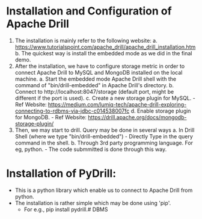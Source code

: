 # Installation and Configuration of Apache Drill
1. The installation is mainly refer to the following website:
	a. https://www.tutorialspoint.com/apache_drill/apache_drill_installation.htm
	b. The quickest way is install the embedded mode as we did in the final demo.
2. After the installation, we have to configure storage metric in order to connect Apache Drill to MySQL and MongoDB installed on the local machine.
	a. Start the embedded mode Apache Drill shell with the command of "bin/drill-embedded" in Apache Drill's directory.
	b. Connect to http://localhost:8047/storage (default port, might be different if the port is used).
	c. Create a new storage plugin for MySQL.
		- Ref Website: https://medium.com/lumiq-tech/apache-drill-exploring-connecting-to-rdbms-via-jdbc-c014538007fc
	d. Enable storage plugin for MongoDB.
		- Ref Website: https://drill.apache.org/docs/mongodb-storage-plugin/
3. Then, we may start to drill. Query may be done in several ways
	a. In Drill Shell (where we type "bin/drill-embedded")
		- Directly Type in the query command in the shell.
	b. Through 3rd party programming language. For eg, python.
		- The code submmitted is done through this way.

# Installation of PyDrill:
- This is a python library which enable us to connect to Apache Drill from python.
- The installation is rather simple which may be done using 'pip'.
	- For e.g., pip install pydrill.# DBMS
